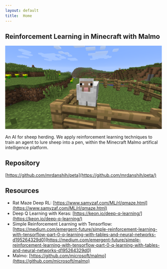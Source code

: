 ```yaml
---
layout: default
title:  Home
---
```

## Reinforcement Learning in Minecraft with Malmo ###

<img src="pics/sheep_lured_2.png" width="600"> 
                                       
An AI for sheep herding. We apply reinforcement learning techniques to train an agent to lure sheep into a pen, within the Minecraft Malmo artifical intelligence platform.

## Repository
[https://github.com/mrdanshih/peta](https://github.com/mrdanshih/peta/)

## Resources
* Rat Maze Deep RL:  [https://www.samyzaf.com/ML/rl/qmaze.html](https://www.samyzaf.com/ML/rl/qmaze.html)
* Deep Q Learning with Keras:	[https://keon.io/deep-q-learning/](https://keon.io/deep-q-learning/)
* Simple Reinforcement Learning with Tensorflow: [https://medium.com/emergent-future/simple-reinforcement-learning-with-tensorflow-part-0-q-learning-with-tables-and-neural-networks-d195264329d0](https://medium.com/emergent-future/simple-reinforcement-learning-with-tensorflow-part-0-q-learning-with-tables-and-neural-networks-d195264329d0)
* Malmo: [https://github.com/microsoft/malmo](https://github.com/microsoft/malmo)
